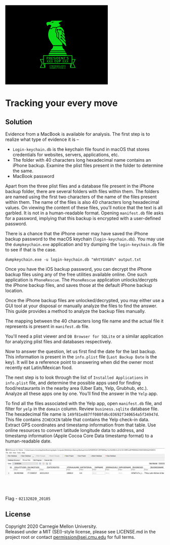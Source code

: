 <img src="../../../pc1-logo.png" height="250px">

# Tracking your every move

## Solution

Evidence from a MacBook is available for analysis. The first step is to realize what type of evidence it is –

* `Login-keychain.db` is the keychain file found in macOS that stores credentials for websites, servers, applications, etc. 
* The folder with 40 characters long hexadecimal name contains an iPhone backup. Examine the plist files present in the folder to determine the same.
* MacBook password

Apart from the three plist files and a database file present in the iPhone backup folder, there are several folders with files within them. The folders are named using the first two characters of the name of the files present within them. The name of the files is also 40 characters long hexadecimal values. On viewing the content of these files, you’ll notice that the text is all garbled. It is not in a human-readable format. Opening `manifest.db` file asks for a password, implying that this backup is encrypted with a user-defined password. 

There is a chance that the iPhone owner may have saved the iPhone backup password to the macOS keychain (`login-keychain.db`). You may use the `dumpkeychain.exe` application and try dumping the `login-keychain.db` file to see if that is the case. 

```
dumpkeychain.exe -u login-keychain.db "mhtYGV&8%" output.txt
```

Once you have the iOS backup password, you can decrypt the iPhone backup files using any of the free utilities available online. One such application is `PhoneRescue`. The `PhoneRescue` application unlocks/decrypts the iPhone backup files, and saves those at the default iPhone backup location. 

Once the iPhone backup files are unlocked/decrypted, you may either use a GUI tool at your disposal or manually analyze the files to find the answer. This guide provides a method to analyze the backup files manually.

The mapping between the 40 characters long file name and the actual file it represents is present in `manifest.db` file.

You'll need a plist viewer and `DB Browser for SQLite` or a similar application for analyzing plist files and databases respectively.

Now to answer the question, let us first find the date for the last backup. This information is present in the `info.plist` file (`Last Backup Date` is the key). It will be a reference point to answering when did the owner most recently eat Latin/Mexican food. 

The next step is to look through the list of `Installed Applications` in `info.plist` file, and determine the possible apps used for finding food/restaurants in the nearby area (Uber Eats, Yelp, Grubhub, etc.). Analyze all these apps one by one. You’ll find the answer in the `Yelp` app. 

To find all the files associated with the Yelp app, open `manifest.db` file, and filter for `yelp` in the `domain` column. Review `business.sqlite` database file. The hexadecimal file name is `149f81ed87ff080fd6c03692f340654a5f34947d`. This file contains `ZCHECKIN` table that contains the Yelp check-in data. Extract GPS coordinates and timestamp information from that table. Use online resources to convert latitude longitude data to address, and timestamp information (Apple Cocoa Core Data timestamp format) to a human-readable date.

<img src="screenshot/Picture1.png">

<br><br>

Flag - `02132020_20105`

## License
Copyright 2020 Carnegie Mellon University.  
Released under a MIT (SEI)-style license, please see LICENSE.md in the project root or contact permission@sei.cmu.edu for full terms.
